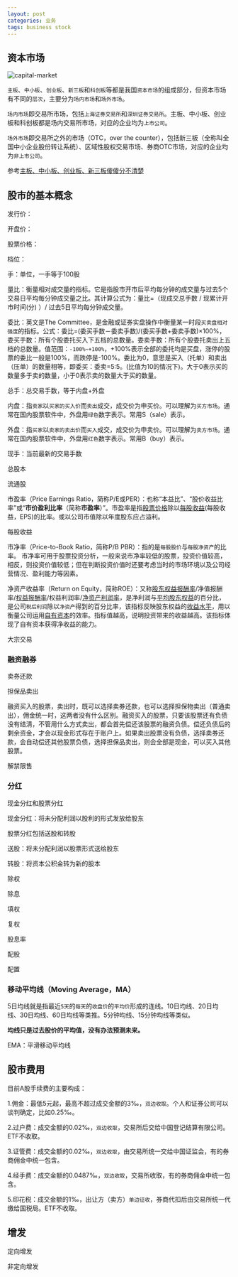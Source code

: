 ```yaml
---
layout: post
categories: 业务
tags: business stock
---
```


## 资本市场

![capital-market](http://www.plantuml.com/plantuml/proxy?cache=no&src=https://raw.github.com/Wang-Ray/Wang-Ray.github.io/master/assets/plantuml/capital-market.md) 

`主板`、`中小板`、`创业板`、`新三板`和`科创板`等都是我国`资本市场`的组成部分，但资本市场有不同的`层次`，主要分为`场内市场`和`场外市场`。

`场内市场`即交易所市场，包括`上海证券交易所`和`深圳证券交易所`。主板、中小板、创业板和科创板都是场内交易所市场，对应的企业均为`上市公司`。

`场外市场`即交易所之外的市场（OTC，over the counter），包括新三板（全称叫全国中小企业股份转让系统）、区域性股权交易市场、券商OTC市场，对应的企业均为`非上市公司`。

参考[主板、中小板、创业板、新三板傻傻分不清楚](https://zhuanlan.zhihu.com/p/37886288)

## 股市的基本概念

发行价：

开盘价：

股票价格：

档位：

手：单位，一手等于100股

量比：衡量相对成交量的指标。它是指股市开市后平均每分钟的成交量与过去5个交易日平均每分钟成交量之比。其计算公式为：量比=（现成交总手数 / 现累计开市时间(分) ）/ 过去5日平均每分钟成交量。

委比：英文是The Committee，是金融或证券实盘操作中衡量某一时段`买卖盘相对强度`的指标。公式：委比=(委买手数－委卖手数)/(委买手数+委卖手数)×100%，委买手数：所有个股委托买入下五档的总数量。委卖手数：所有个股委托卖出上五档的总数量。值范围：`-100%~+100%`，+100%表示全部的委托均是买盘，涨停的股票的委比一般是100%，而跌停是-100%。委比为0，意思是买入（托单）和卖出（压单）的数量相等，即委买：委卖=5:5。(比值为10的情况下)。大于0表示买的数量多于卖的数量，小于0表示卖的数量大于买的数量。

总手：总交易手数，等于内盘+外盘

内盘：指`卖家`以`买家的买入价`而`卖出`成交，成交价为申买价。可以理解为`买方市场`。通常在国内股票软件中，外盘用`绿色`数字表示。常用S（sale）表示。

外盘：指`买家`以`卖家的卖出价`而`买入`成交，成交价为申卖价。可以理解为`卖方市场`。通常在国内股票软件中，外盘用`红色`数字表示。常用B（buy）表示。

现手：当前最新的交易手数

总股本

流通股

市盈率（Price Earnings Ratio，简称P/E或PER）：也称“本益比”、“股价收益比率”或“**市价盈利比率**（简称**市盈率**）”。市盈率是指[股票价格](https://baike.baidu.com/item/%E8%82%A1%E7%A5%A8%E4%BB%B7%E6%A0%BC)除以[每股收益](https://baike.baidu.com/item/%E6%AF%8F%E8%82%A1%E6%94%B6%E7%9B%8A/2429458)(每股收益，EPS)的比率。或以公司市值除以年度股东应占溢利。

每股收益

市净率（Price-to-Book Ratio，简称P/B PBR）：指的是`每股股价`与`每股净资产`的比率。 市净率可用于股票投资分析，一般来说市净率较低的股票，投资价值较高，相反，则投资价值较低；但在判断投资价值时还要考虑当时的市场环境以及公司经营情况、盈利能力等因素。

净资产收益率（Return on Equity，简称ROE）：又称[股东权益报酬率](https://baike.baidu.com/item/%E8%82%A1%E4%B8%9C%E6%9D%83%E7%9B%8A%E6%8A%A5%E9%85%AC%E7%8E%87/9202024)/净值报酬率/[权益报酬率](https://baike.baidu.com/item/%E6%9D%83%E7%9B%8A%E6%8A%A5%E9%85%AC%E7%8E%87/3460217)/权益利润率/[净资产利润率](https://baike.baidu.com/item/%E5%87%80%E8%B5%84%E4%BA%A7%E5%88%A9%E6%B6%A6%E7%8E%87/8528440)，是净利润与[平均股东权益](https://baike.baidu.com/item/%E5%B9%B3%E5%9D%87%E8%82%A1%E4%B8%9C%E6%9D%83%E7%9B%8A/2585458)的百分比，是公司`税后利润`除以`净资产`得到的百分比率，该指标反映股东权益的[收益水平](https://baike.baidu.com/item/%E6%94%B6%E7%9B%8A%E6%B0%B4%E5%B9%B3/2589849)，用以衡量公司运用[自有资本](https://baike.baidu.com/item/%E8%87%AA%E6%9C%89%E8%B5%84%E6%9C%AC/10838522)的效率。指标值越高，说明投资带来的收益越高。该指标体现了自有资本获得净收益的能力。

大宗交易

### 融资融券

卖券还款

担保品卖出

融资买入的股票，卖出时，既可以选择卖券还款，也可以选择担保物卖出（普通卖出），佣金统一时，这两者没有什么区别。融资买入的股票，只要该股票还有负债没有结清，不管用什么方式卖出，都会首先偿还该股票的融资负债。偿还负债后的剩余资金，才会以现金形式存在于账户上。如果卖出股票没有负债，选择卖券还款，会自动偿还其他股票负债，选择担保品卖出，则会全部是现金，可以买入其他股票。



解禁限售

### 分红

现金分红和股票分红

现金分红：将未分配利润以股利的形式发放给股东

股票分红包括送股和转股

送股：将未分配利润以股票形式送给股东

转股：将资本公积金转为新的股本

除权

除息

填权

复权

股息率

配股

配置

### 移动平均线（Moving Average，MA）

5日均线就是指最近`5天`的`每天`的`收盘价`的`平均价`形成的连线。10日均线、20日均线、30日均线、60日均线等类推。5分钟均线、15分钟均线等类似。

**均线只是过去股价的平均值，没有办法预测未来。**

EMA：平滑移动平均线

## 股市费用

目前A股手续费的主要构成：

1.佣金：最低5元起，最高不超过成交金额的3‰，`双边收取`。个人和证券公司可以谈判确定，比如0.25‰。

2.过户费：成交金额的0.02‰，`双边收取`，交易所后交给中国登记结算有限公司。ETF不收取。

3.证管费：成交金额的0.02‰，`双边收取`，由交易所统一交给中国证监会，有的券商佣金中统一包含。

4.经手费：成交金额的0.0487‰，`双边收取`，交易所收取，有的券商佣金中统一包含。

5.印花税：成交金额的1‰，出让方（卖方）`单边征收`，券商代扣后由交易所统一代缴给国税局。ETF不收取。

## 增发

定向增发

非定向增发